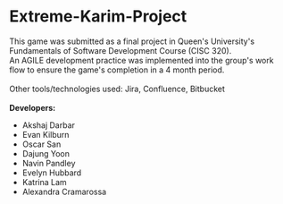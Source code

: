 # Extreme-Karim-Project
This game was submitted as a final project in Queen's University's Fundamentals of Software Development Course (CISC 320). <br />
An AGILE development practice was implemented into the group's work flow to ensure the game's completion in a 4 month period. <br />
<br />
Other tools/technologies used: Jira, Confluence, Bitbucket<br />
<br />
<strong> Developers: </strong><br />
- Akshaj Darbar <br />
- Evan Kilburn <br />
- Oscar San <br />
- Dajung Yoon <br />
- Navin Pandley <br />
- Evelyn Hubbard <br />
- Katrina Lam <br />
- Alexandra Cramarossa <br />

